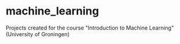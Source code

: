 # machine_learning
Projects created for the course "Introduction to Machine Learning" (University of Groningen)
